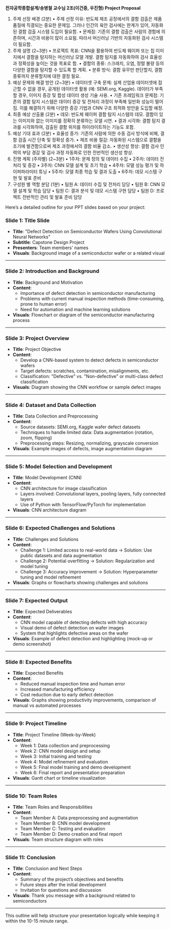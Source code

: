 **전자공학종합설계/송병철 교수님 2조(이건중, 우진형) Project Proposal**
1.	주제 선정 배경 (2분)
	•	주제 선정 이유: 반도체 제조 공정에서의 결함 검출은 제품 품질에 직결되는 중요한 문제임. 그러나 인간의 육안 검사에는 한계가 있어, 자동화된 결함 검출 시스템 도입이 필요함.
	•	문제점: 기존의 결함 검출은 사람의 경험에 의존하며, 시간과 비용이 많이 소요됨. 따라서 머신러닝 기반의 자동화된 검사 시스템이 필요함.
2.	주제 설명 (2~3분)
	•	프로젝트 목표: CNN을 활용하여 반도체 웨이퍼 또는 칩 이미지에서 결함을 탐지하는 머신러닝 모델 개발. 결함 탐지를 자동화하여 검사 효율성과 정확성을 높이는 것을 목표로 함.
	•	결함의 종류: 스크래치, 오염, 정렬 불량 등의 다양한 결함을 탐지할 수 있도록 할 계획.
	•	분류 방식: 결함 유무만 판단할지, 결함 종류까지 분류할지에 대한 결정 필요.
3.	예상 문제와 해결 방안 (2~3분)
	•	데이터셋 구축 문제: 실제 산업용 데이터셋에 접근할 수 없을 경우, 공개된 데이터셋 활용 (예: SEMI.org, Kaggle). 데이터가 부족할 경우, 이미지 증강 및 합성 데이터 생성 기술 사용.
	•	기존 프레임워크 문제점: 기존의 결함 탐지 시스템은 데이터 증강 및 전처리 과정이 부족해 일반화 성능이 떨어짐. 이를 해결하기 위해 다양한 증강 기법과 CNN 구조 최적화 방안을 도입할 예정.
4.	최종 예상 산출물 (2분)
	•	데모: 반도체 웨이퍼 결함 탐지 시스템의 데모. 결함이 있는 이미지와 없는 이미지를 정확히 분류하는 모델 시연.
	•	결과 시각화: 결함 탐지 결과를 시각화하여, 검출된 결함 위치를 하이라이트하는 기능도 포함.
5.	예상 기대 효과 (2분)
	•	효율성 증가: 기존의 사람에 의한 수동 검사 방식에 비해, 결함 검출 시간 단축 및 정확성 증가.
	•	제조 비용 절감: 자동화된 시스템으로 결함을 조기에 발견함으로써 제조 과정에서의 결함 비율 감소.
	•	생산성 향상: 결함 검사 인력의 부담 경감 및 검사 과정 자동화로 인한 전반적인 생산성 향상.
6.	진행 계획 (주차별) (2~3분)
	•	1주차: 문제 정의 및 데이터 수집
	•	2주차: 데이터 전처리 및 증강
	•	3주차: CNN 모델 설계 및 초기 학습
	•	4주차: 모델 성능 평가 및 하이퍼파라미터 튜닝
	•	5주차: 모델 최종 학습 및 결과 도출
	•	6주차: 데모 시스템 구현 및 발표 준비
7.	구성원 별 역할 분담 (1분)
	•	팀원 A: 데이터 수집 및 전처리 담당
	•	팀원 B: CNN 모델 설계 및 학습 담당
	•	팀원 C: 결과 분석 및 데모 시스템 구현 담당
	•	팀원 D: 프로젝트 전반적인 관리 및 발표 준비 담당

Here’s a detailed outline for your PPT slides based on your project:

### Slide 1: **Title Slide**
- **Title**: "Defect Detection on Semiconductor Wafers Using Convolutional Neural Networks"
- **Subtitle**: Capstone Design Project
- **Presenters**: Team members' names
- **Visuals**: Background image of a semiconductor wafer or a related visual

---

### Slide 2: **Introduction and Background**
- **Title**: Background and Motivation
- **Content**:
  - Importance of defect detection in semiconductor manufacturing
  - Problems with current manual inspection methods (time-consuming, prone to human error)
  - Need for automation and machine learning solutions
- **Visuals**: Flowchart or diagram of the semiconductor manufacturing process

---

### Slide 3: **Project Overview**
- **Title**: Project Objective
- **Content**:
  - Develop a CNN-based system to detect defects in semiconductor wafers
  - Target defects: scratches, contamination, misalignments, etc.
  - Classification: "Defective" vs. "Non-defective" or multi-class defect classification
- **Visuals**: Diagram showing the CNN workflow or sample defect images

---

### Slide 4: **Dataset and Data Collection**
- **Title**: Data Collection and Preprocessing
- **Content**:
  - Source datasets: SEMI.org, Kaggle wafer defect datasets
  - Techniques to handle limited data: Data augmentation (rotation, zoom, flipping)
  - Preprocessing steps: Resizing, normalizing, grayscale conversion
- **Visuals**: Example images of defects, image augmentation diagram

---

### Slide 5: **Model Selection and Development**
- **Title**: Model Development (CNN)
- **Content**:
  - CNN architecture for image classification
  - Layers involved: Convolutional layers, pooling layers, fully connected layers
  - Use of Python with TensorFlow/PyTorch for implementation
- **Visuals**: CNN architecture diagram

---

### Slide 6: **Expected Challenges and Solutions**
- **Title**: Challenges and Solutions
- **Content**:
  - Challenge 1: Limited access to real-world data → Solution: Use public datasets and data augmentation
  - Challenge 2: Potential overfitting → Solution: Regularization and model tuning
  - Challenge 3: Accuracy improvement → Solution: Hyperparameter tuning and model refinement
- **Visuals**: Graphs or flowcharts showing challenges and solutions

---

### Slide 7: **Expected Output**
- **Title**: Expected Deliverables
- **Content**:
  - CNN model capable of detecting defects with high accuracy
  - Visual demo of defect detection on wafer images
  - System that highlights defective areas on the wafer
- **Visuals**: Example of defect detection and highlighting (mock-up or demo screenshot)

---

### Slide 8: **Expected Benefits**
- **Title**: Expected Benefits
- **Content**:
  - Reduced manual inspection time and human error
  - Increased manufacturing efficiency
  - Cost reduction due to early defect detection
- **Visuals**: Graphs showing productivity improvements, comparison of manual vs automated processes

---

### Slide 9: **Project Timeline**
- **Title**: Project Timeline (Week-by-Week)
- **Content**:
  - Week 1: Data collection and preprocessing
  - Week 2: CNN model design and setup
  - Week 3: Initial training and testing
  - Week 4: Model refinement and evaluation
  - Week 5: Final model training and demo development
  - Week 6: Final report and presentation preparation
- **Visuals**: Gantt chart or timeline visualization

---

### Slide 10: **Team Roles**
- **Title**: Team Roles and Responsibilities
- **Content**:
  - Team Member A: Data preprocessing and augmentation
  - Team Member B: CNN model development
  - Team Member C: Testing and evaluation
  - Team Member D: Demo creation and final report
- **Visuals**: Team structure diagram with roles

---

### Slide 11: **Conclusion**
- **Title**: Conclusion and Next Steps
- **Content**:
  - Summary of the project’s objectives and benefits
  - Future steps after the initial development
  - Invitation for questions and discussion
- **Visuals**: Thank you message with a background related to semiconductors

---

This outline will help structure your presentation logically while keeping it within the 10-15 minute range.

